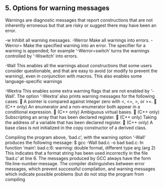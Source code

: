 ## 5. Options for warning messages

Warnings are diagnostic messages that report constructions that are not inherently erroneous
but that are risky or suggest there may have been an error.

-w Inhibit all warning messages.
-Werror Make all warnings into errors.
-Werror= Make the specified warning into an error. The specifier for a warning is
appended; for example ‘-Werror=switch’ turns the warnings controlled by
‘-Wswitch’ into errors.

-Wall This enables all the warnings about constructions that some users consider
questionable, and that are easy to avoid (or modify to prevent the warning),
even in conjunction with macros. This also enables some language-specific
warnings

-Wextra This enables some extra warning flags that are not enabled by ‘-Wall’.
The option ‘-Wextra’ also prints warning messages for the following cases:
 A pointer is compared against integer zero with <, <=, >, or >=.
 (C++ only) An enumerator and a non-enumerator both appear in a conditional
expression.
 (C++ only) Ambiguous virtual bases.
 (C++ only) Subscripting an array that has been declared register.
 (C++ only) Taking the address of a variable that has been declared
register.
 (C++ only) A base class is not initialized in the copy constructor of a derived
class.


Compiling the program above, ‘bad.c’, with the warning option
‘-Wall’ produces the following message:
$ gcc -Wall bad.c -o bad
bad.c: In function ‘main’:
bad.c:6: warning: double format, different
type arg (arg 2)
This indicates that a format string has been used incorrectly in the file
‘bad.c’ at line 6. The messages produced by GCC always have the form
file:line-number:message. The compiler distinguishes between error messages,
which prevent successful compilation, and warning messages which
indicate possible problems (but do not stop the program from compiling
